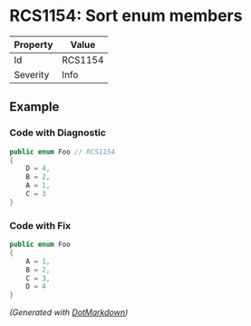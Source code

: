 # RCS1154: Sort enum members

| Property | Value   |
| -------- | ------- |
| Id       | RCS1154 |
| Severity | Info    |

## Example

### Code with Diagnostic

```csharp
public enum Foo // RCS1154
{
    D = 4,
    B = 2,
    A = 1,
    C = 3
}
```

### Code with Fix

```csharp
public enum Foo
{
    A = 1,
    B = 2,
    C = 3,
    D = 4
}
```


*\(Generated with [DotMarkdown](http://github.com/JosefPihrt/DotMarkdown)\)*